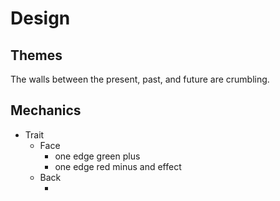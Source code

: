# Design
## Themes 
The walls between the present, past, and future are crumbling. 

## Mechanics
- Trait
	- Face
		- one edge green plus
		- one edge red minus and effect
	- Back
		- <!-- 

must be created still 

-->

- Magic
	- face
		- one branch plus
		- one branch minus
		- <!-- 

must be created still 

-->
- Seed
	- face
		- triangle branch
		- description
	- back
		- <!-- 

must be created still 

-->

## Laws of magic
1. The author's ability to resolve conflicts in a satisfying way with magic is directly proportional to how the reader understands said magic.
2. Weaknesses are more interesting than powers.
3. Expand, Don’t Add.

## Writing
1. Avoid
	1. is
	2. are
	3. that
	4. very
	5. will
	6. can
	7. -ly
	8. -ing (in rules)
2. Always link back to index at bottom
3. Bold first instance of a term
	1. Capitalize first letter of every instance after
4. Type Cards 
	1. Capital first letter of the type and the word "Cards"